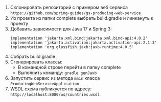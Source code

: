 1. Склонировать репозиторий с примером веб сервиса ```https://github.com/spring-guides/gs-producing-web-service```
2. Из проекта из папки complete выбрать build.gradle и линкануть к проекту
3. Добавить зависимости для Java 17 и Spring 3:
   ```
   implementation 'jakarta.xml.bind:jakarta.xml.bind-api:4.0.2'
   implementation 'jakarta.activation:jakarta.activation-api:2.1.3'
   implementation 'org.glassfish.jaxb:jaxb-runtime:4.0.5'
   ```
5. Собрать build.gradle
6. Сгенерировать классы:
   - В командной строке перейти в папку complete
   - Выполнить команду: ```gradle genJaxb```
7. Запустить сервис из метода `main` класса `ProducingWebServiceApplication`
8. WSDL схема публикуется по адресу: `http://localhost:8080/ws/countries.wsdl`